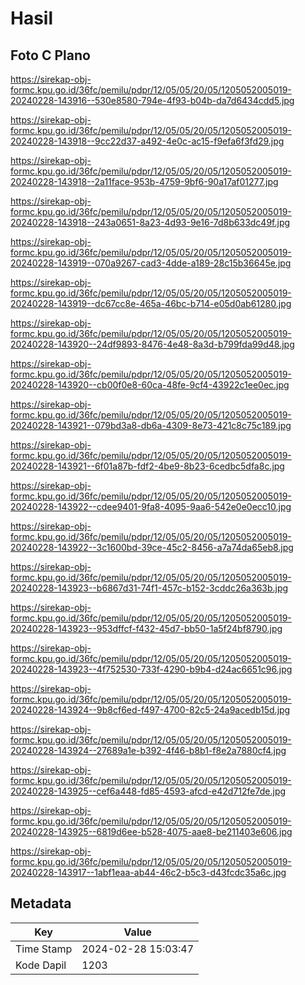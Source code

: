 # Hasil

## Foto C Plano

https://sirekap-obj-formc.kpu.go.id/36fc/pemilu/pdpr/12/05/05/20/05/1205052005019-20240228-143916--530e8580-794e-4f93-b04b-da7d6434cdd5.jpg

https://sirekap-obj-formc.kpu.go.id/36fc/pemilu/pdpr/12/05/05/20/05/1205052005019-20240228-143918--9cc22d37-a492-4e0c-ac15-f9efa6f3fd29.jpg

https://sirekap-obj-formc.kpu.go.id/36fc/pemilu/pdpr/12/05/05/20/05/1205052005019-20240228-143918--2a11face-953b-4759-9bf6-90a17af01277.jpg

https://sirekap-obj-formc.kpu.go.id/36fc/pemilu/pdpr/12/05/05/20/05/1205052005019-20240228-143918--243a0651-8a23-4d93-9e16-7d8b633dc49f.jpg

https://sirekap-obj-formc.kpu.go.id/36fc/pemilu/pdpr/12/05/05/20/05/1205052005019-20240228-143919--070a9267-cad3-4dde-a189-28c15b36645e.jpg

https://sirekap-obj-formc.kpu.go.id/36fc/pemilu/pdpr/12/05/05/20/05/1205052005019-20240228-143919--dc67cc8e-465a-46bc-b714-e05d0ab61280.jpg

https://sirekap-obj-formc.kpu.go.id/36fc/pemilu/pdpr/12/05/05/20/05/1205052005019-20240228-143920--24df9893-8476-4e48-8a3d-b799fda99d48.jpg

https://sirekap-obj-formc.kpu.go.id/36fc/pemilu/pdpr/12/05/05/20/05/1205052005019-20240228-143920--cb00f0e8-60ca-48fe-9cf4-43922c1ee0ec.jpg

https://sirekap-obj-formc.kpu.go.id/36fc/pemilu/pdpr/12/05/05/20/05/1205052005019-20240228-143921--079bd3a8-db6a-4309-8e73-421c8c75c189.jpg

https://sirekap-obj-formc.kpu.go.id/36fc/pemilu/pdpr/12/05/05/20/05/1205052005019-20240228-143921--6f01a87b-fdf2-4be9-8b23-6cedbc5dfa8c.jpg

https://sirekap-obj-formc.kpu.go.id/36fc/pemilu/pdpr/12/05/05/20/05/1205052005019-20240228-143922--cdee9401-9fa8-4095-9aa6-542e0e0ecc10.jpg

https://sirekap-obj-formc.kpu.go.id/36fc/pemilu/pdpr/12/05/05/20/05/1205052005019-20240228-143922--3c1600bd-39ce-45c2-8456-a7a74da65eb8.jpg

https://sirekap-obj-formc.kpu.go.id/36fc/pemilu/pdpr/12/05/05/20/05/1205052005019-20240228-143923--b6867d31-74f1-457c-b152-3cddc26a363b.jpg

https://sirekap-obj-formc.kpu.go.id/36fc/pemilu/pdpr/12/05/05/20/05/1205052005019-20240228-143923--953dffcf-f432-45d7-bb50-1a5f24bf8790.jpg

https://sirekap-obj-formc.kpu.go.id/36fc/pemilu/pdpr/12/05/05/20/05/1205052005019-20240228-143923--4f752530-733f-4290-b9b4-d24ac6651c96.jpg

https://sirekap-obj-formc.kpu.go.id/36fc/pemilu/pdpr/12/05/05/20/05/1205052005019-20240228-143924--9b8cf6ed-f497-4700-82c5-24a9acedb15d.jpg

https://sirekap-obj-formc.kpu.go.id/36fc/pemilu/pdpr/12/05/05/20/05/1205052005019-20240228-143924--27689a1e-b392-4f46-b8b1-f8e2a7880cf4.jpg

https://sirekap-obj-formc.kpu.go.id/36fc/pemilu/pdpr/12/05/05/20/05/1205052005019-20240228-143925--cef6a448-fd85-4593-afcd-e42d712fe7de.jpg

https://sirekap-obj-formc.kpu.go.id/36fc/pemilu/pdpr/12/05/05/20/05/1205052005019-20240228-143925--6819d6ee-b528-4075-aae8-be211403e606.jpg

https://sirekap-obj-formc.kpu.go.id/36fc/pemilu/pdpr/12/05/05/20/05/1205052005019-20240228-143917--1abf1eaa-ab44-46c2-b5c3-d43fcdc35a6c.jpg


## Metadata

| Key        | Value               |
| ---------- | ------------------- |
| Time Stamp | 2024-02-28 15:03:47 |
| Kode Dapil | 1203                |



